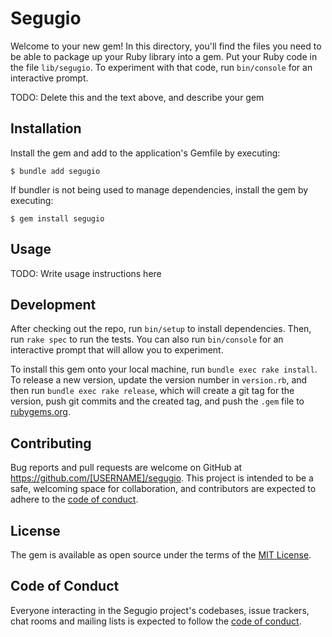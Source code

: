 # Segugio

Welcome to your new gem! In this directory, you'll find the files you need to be able to package up your Ruby library into a gem. Put your Ruby code in the file `lib/segugio`. To experiment with that code, run `bin/console` for an interactive prompt.

TODO: Delete this and the text above, and describe your gem

## Installation

Install the gem and add to the application's Gemfile by executing:

    $ bundle add segugio

If bundler is not being used to manage dependencies, install the gem by executing:

    $ gem install segugio

## Usage

TODO: Write usage instructions here

## Development

After checking out the repo, run `bin/setup` to install dependencies. Then, run `rake spec` to run the tests. You can also run `bin/console` for an interactive prompt that will allow you to experiment.

To install this gem onto your local machine, run `bundle exec rake install`. To release a new version, update the version number in `version.rb`, and then run `bundle exec rake release`, which will create a git tag for the version, push git commits and the created tag, and push the `.gem` file to [rubygems.org](https://rubygems.org).

## Contributing

Bug reports and pull requests are welcome on GitHub at https://github.com/[USERNAME]/segugio. This project is intended to be a safe, welcoming space for collaboration, and contributors are expected to adhere to the [code of conduct](https://github.com/[USERNAME]/segugio/blob/master/CODE_OF_CONDUCT.md).

## License

The gem is available as open source under the terms of the [MIT License](https://opensource.org/licenses/MIT).

## Code of Conduct

Everyone interacting in the Segugio project's codebases, issue trackers, chat rooms and mailing lists is expected to follow the [code of conduct](https://github.com/[USERNAME]/segugio/blob/master/CODE_OF_CONDUCT.md).
